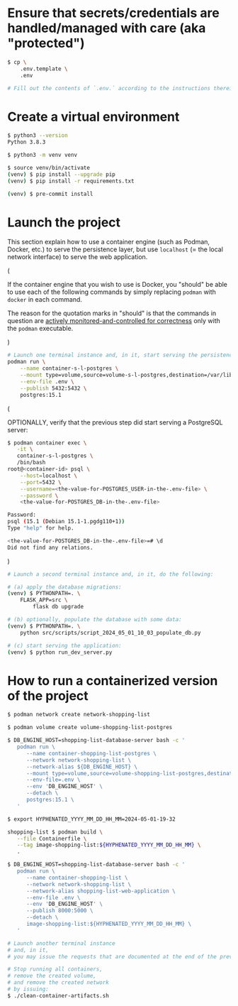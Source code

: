 # Ensure that secrets/credentials are handled/managed with care (aka "protected")

```bash
$ cp \
    .env.template \
    .env

# Fill out the contents of `.env.` according to the instructions therein.
```

# Create a virtual environment

```bash
$ python3 --version
Python 3.8.3

$ python3 -m venv venv

$ source venv/bin/activate
(venv) $ pip install --upgrade pip
(venv) $ pip install -r requirements.txt

(venv) $ pre-commit install
```

# Launch the project

This section explain how to
use a container engine (such as Podman, Docker, etc.) to serve the persistence layer,
but use `localhost` (= the local network interface) to serve the web application.

(

If the container engine that you wish to use is Docker,
you "should" be able to use each of the following commands
by simply replacing `podman` with `docker` in each command.

The reason for the quotation marks in "should" is that
the commands in question are
<ins>actively monitored-and-controlled for correctness</ins>
only with the `podman` executable.

)

```bash
# Launch one terminal instance and, in it, start serving the persistence layer:
podman run \
    --name container-s-l-postgres \
    --mount type=volume,source=volume-s-l-postgres,destination=/var/lib/postgresql/data \
    --env-file .env \
    --publish 5432:5432 \
    postgres:15.1
```

(

OPTIONALLY, verify that the previous step did start serving a PostgreSQL server:

```bash
$ podman container exec \
   -it \
   container-s-l-postgres \
   /bin/bash
root@<container-id> psql \
    --host=localhost \
    --port=5432 \
    --username=<the-value-for-POSTGRES_USER-in-the-.env-file> \
    --password \
    <the-value-for-POSTGRES_DB-in-the-.env-file>

Password: 
psql (15.1 (Debian 15.1-1.pgdg110+1))
Type "help" for help.

<the-value-for-POSTGRES_DB-in-the-.env-file>=# \d
Did not find any relations.
```

)

```bash
# Launch a second terminal instance and, in it, do the following:

# (a) apply the database migrations:
(venv) $ PYTHONPATH=. \
    FLASK_APP=src \
        flask db upgrade

# (b) optionally, populate the database with some data:
(venv) $ PYTHONPATH=. \
    python src/scripts/script_2024_05_01_10_03_populate_db.py

# (c) start serving the application:
(venv) $ python run_dev_server.py
```

# How to run a containerized version of the project

```bash
$ podman network create network-shopping-list
```

```bash
$ podman volume create volume-shopping-list-postgres

$ DB_ENGINE_HOST=shopping-list-database-server bash -c '
   podman run \
      --name container-shopping-list-postgres \
      --network network-shopping-list \
      --network-alias ${DB_ENGINE_HOST} \
      --mount type=volume,source=volume-shopping-list-postgres,destination=/var/lib/postgresql/data \
      --env-file=.env \
      --env 'DB_ENGINE_HOST' \
      --detach \
      postgres:15.1 \
   '
```

```bash
$ export HYPHENATED_YYYY_MM_DD_HH_MM=2024-05-01-19-32
```

```bash
shopping-list $ podman build \
   --file Containerfile \
   --tag image-shopping-list:${HYPHENATED_YYYY_MM_DD_HH_MM} \
   .

$ DB_ENGINE_HOST=shopping-list-database-server bash -c '
   podman run \
      --name container-shopping-list \
      --network network-shopping-list \
      --network-alias shopping-list-web-application \
      --env-file .env \
      --env 'DB_ENGINE_HOST' \
      --publish 8000:5000 \
      --detach \
      image-shopping-list:${HYPHENATED_YYYY_MM_DD_HH_MM} \
   '

# Launch another terminal instance
# and, in it,
# you may issue the requests that are documented at the end of the previous section.

# Stop running all containers,
# remove the created volume,
# and remove the created network
# by issuing:
$ ./clean-container-artifacts.sh
```
